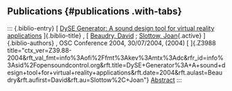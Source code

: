 ## Publications {#publications .with-tabs}

::: {.biblio-entry}
[ [DySE Generator: A sound design tool for virtual reality
applications](publication/dyse-generator-sound-design-tool-virtual-reality-applications)
]{.biblio-title} , [ [Beaudry, David](publications/author/Beaudry) ;
[Slottow, Joan](publications/author/Slottow){.active} ]{.biblio-authors}
, OSC Conference 2004, 30/07/2004, (2004) [ ]{.Z3988
title="ctx_ver=Z39.88-2004&rft_val_fmt=info%3Aofi%2Ffmt%3Akev%3Amtx%3Adc&rfr_id=info%3Asid%2Fopensoundcontrol.org&rft.title=DySE+Generator%3A+A+sound+design+tool+for+virtual+reality+applications&rft.date=2004&rft.aulast=Beaudry&rft.aufirst=David&rft.au=Slottow%2C+Joan"}
[Abstract](publication/dyse-generator-sound-design-tool-virtual-reality-applications)
:::
